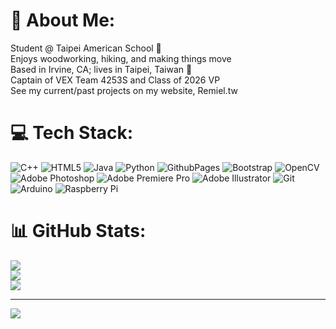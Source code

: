 # 💫 About Me:
Student @ Taipei American School 🏫<br>Enjoys woodworking, hiking, and making things move<br>Based in Irvine, CA; lives in Taipei, Taiwan 🧋<br>Captain of VEX Team 4253S and Class of 2026 VP<br>See my current/past projects on my website, Remiel.tw


# 💻 Tech Stack:
![C++](https://img.shields.io/badge/c++-%2300599C.svg?style=for-the-badge&logo=c%2B%2B&logoColor=white) ![HTML5](https://img.shields.io/badge/html5-%23E34F26.svg?style=for-the-badge&logo=html5&logoColor=white) ![Java](https://img.shields.io/badge/java-%23ED8B00.svg?style=for-the-badge&logo=openjdk&logoColor=white) ![Python](https://img.shields.io/badge/python-3670A0?style=for-the-badge&logo=python&logoColor=ffdd54) ![GithubPages](https://img.shields.io/badge/github%20pages-121013?style=for-the-badge&logo=github&logoColor=white) ![Bootstrap](https://img.shields.io/badge/bootstrap-%238511FA.svg?style=for-the-badge&logo=bootstrap&logoColor=white) ![OpenCV](https://img.shields.io/badge/opencv-%23white.svg?style=for-the-badge&logo=opencv&logoColor=white) ![Adobe Photoshop](https://img.shields.io/badge/adobe%20photoshop-%2331A8FF.svg?style=for-the-badge&logo=adobe%20photoshop&logoColor=white) ![Adobe Premiere Pro](https://img.shields.io/badge/Adobe%20Premiere%20Pro-9999FF.svg?style=for-the-badge&logo=Adobe%20Premiere%20Pro&logoColor=white) ![Adobe Illustrator](https://img.shields.io/badge/adobe%20illustrator-%23FF9A00.svg?style=for-the-badge&logo=adobe%20illustrator&logoColor=white) ![Git](https://img.shields.io/badge/git-%23F05033.svg?style=for-the-badge&logo=git&logoColor=white) ![Arduino](https://img.shields.io/badge/-Arduino-00979D?style=for-the-badge&logo=Arduino&logoColor=white) ![Raspberry Pi](https://img.shields.io/badge/-RaspberryPi-C51A4A?style=for-the-badge&logo=Raspberry-Pi)
# 📊 GitHub Stats:
![](https://github-readme-stats.vercel.app/api?username=cookiezbitz&theme=dark&hide_border=false&include_all_commits=false&count_private=false)<br/>
![](https://github-readme-streak-stats.herokuapp.com/?user=cookiezbitz&theme=dark&hide_border=false)<br/>
![](https://github-readme-stats.vercel.app/api/top-langs/?username=cookiezbitz&theme=dark&hide_border=false&include_all_commits=false&count_private=false&layout=compact)

---
[![](https://visitcount.itsvg.in/api?id=cookiezbitz&icon=2&color=0)](https://visitcount.itsvg.in)

<!-- Proudly created with GPRM ( https://gprm.itsvg.in ) -->
